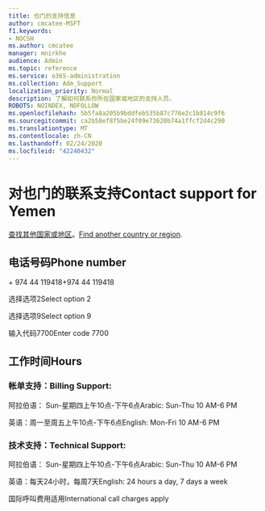 ```yaml
---
title: 也门的支持信息
author: cmcatee-MSFT
f1.keywords:
- NOCSH
ms.author: cmcatee
manager: mnirkhe
audience: Admin
ms.topic: reference
ms.service: o365-administration
ms.collection: Adm_Support
localization_priority: Normal
description: 了解如何联系你所在国家或地区的支持人员。
ROBOTS: NOINDEX, NOFOLLOW
ms.openlocfilehash: 5b5fa8a205b9bddfeb535b87c776e2c1b814c9f6
ms.sourcegitcommit: ca2b58ef8f5be24f09e73620b74a1ffcf2d4c290
ms.translationtype: MT
ms.contentlocale: zh-CN
ms.lasthandoff: 02/24/2020
ms.locfileid: "42240432"
---
```

# <a name="contact-support-for-yemen"></a><span data-ttu-id="26a96-103">对也门的联系支持</span><span class="sxs-lookup"><span data-stu-id="26a96-103">Contact support for Yemen</span></span>

<span data-ttu-id="26a96-104">[查找其他国家或地区](../contact-support-for-business-products.md)。</span><span class="sxs-lookup"><span data-stu-id="26a96-104">[Find another country or region](../contact-support-for-business-products.md).</span></span>

## <a name="phone-number"></a><span data-ttu-id="26a96-105">电话号码</span><span class="sxs-lookup"><span data-stu-id="26a96-105">Phone number</span></span>
<span data-ttu-id="26a96-106">+ 974 44 119418</span><span class="sxs-lookup"><span data-stu-id="26a96-106">+974 44 119418</span></span>

<span data-ttu-id="26a96-107">选择选项2</span><span class="sxs-lookup"><span data-stu-id="26a96-107">Select option 2</span></span>

<span data-ttu-id="26a96-108">选择选项9</span><span class="sxs-lookup"><span data-stu-id="26a96-108">Select option 9</span></span>

<span data-ttu-id="26a96-109">输入代码7700</span><span class="sxs-lookup"><span data-stu-id="26a96-109">Enter code 7700</span></span>

## <a name="hours"></a><span data-ttu-id="26a96-110">工作时间</span><span class="sxs-lookup"><span data-stu-id="26a96-110">Hours</span></span>
### <a name="billing-support"></a><span data-ttu-id="26a96-111">帐单支持：</span><span class="sxs-lookup"><span data-stu-id="26a96-111">Billing Support:</span></span>

<span data-ttu-id="26a96-112">阿拉伯语： Sun-星期四上午10点-下午6点</span><span class="sxs-lookup"><span data-stu-id="26a96-112">Arabic: Sun-Thu 10 AM-6 PM</span></span>

<span data-ttu-id="26a96-113">英语：周一至周五上午10点-下午6点</span><span class="sxs-lookup"><span data-stu-id="26a96-113">English: Mon-Fri 10 AM-6 PM</span></span>

### <a name="technical-support"></a><span data-ttu-id="26a96-114">技术支持：</span><span class="sxs-lookup"><span data-stu-id="26a96-114">Technical Support:</span></span>

<span data-ttu-id="26a96-115">阿拉伯语： Sun-星期四上午10点-下午6点</span><span class="sxs-lookup"><span data-stu-id="26a96-115">Arabic: Sun-Thu 10 AM-6 PM</span></span>

<span data-ttu-id="26a96-116">英语：每天24小时，每周7天</span><span class="sxs-lookup"><span data-stu-id="26a96-116">English: 24 hours a day, 7 days a week</span></span>

<span data-ttu-id="26a96-117">国际呼叫费用适用</span><span class="sxs-lookup"><span data-stu-id="26a96-117">International call charges apply</span></span>